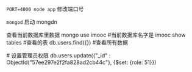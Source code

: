 `PORT=4000 node app` 修改端口号

`mongod` 启动 mongdn

查看当前数据库里数据
mongo
use imooc #当前数据库名字是 imooc
show tables #查看的表
db.users.find({}) #查看所有数据

\# 设置管理员权限
db.users.update({"_id" : ObjectId("57ee297e2f2fa828ad2cb44c"}, {$set: {role: 51}})
